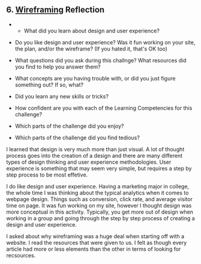 ## 6. [Wireframing](6_wireframing/readme.md) Reflection

* * What did you learn about design and user experience? 
* Do you like design and user experience? Was it fun working on your site, the plan, and/or the wireframe? (If you hated it, that's OK too)

* What questions did you ask during this challnge? What resources did you find to help you answer them?  
* What concepts are you having trouble with, or did you just figure something out? If so, what?  
* Did you learn any new skills or tricks?
* How confident are you with each of the Learning Competencies for this challenge? 
* Which parts of the challenge did you enjoy?
* Which parts of the challenge did you find tedious?

I learned that design is very much more than just visual. A lot of thought process goes into the creation of a design and there are many different types of design thinking and user experience methodologies. User experience is something that may seem very simple, but requires a step by step process to be most effetive.

I do like design and user experience. Having a marketing major in college, the whole time I was thinking about the typical analytics when it comes to webpage design. Things such as conversion, click rate, and average visitor time on page. It was fun working on my site, however I thought design was more conceptual in this activity. Typically, you get more out of design when working in a group and going through the step by step process of creating a design and user experience.

I asked about why wireframing was a huge deal when starting off with a website. I read the resources that were given to us. I felt as though every article had more or less elements than the other in terms of looking for recsources.